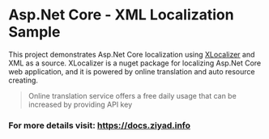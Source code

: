# Asp.Net Core - XML Localization Sample

This project demonstrates Asp.Net Core localization using [XLocalizer](https://github.com/LazZiya/XLocalizer) and XML as a source. XLocalizer is a nuget package for localizing Asp.Net Core web application, and it is powered by online translation and auto resource creating.

> Online translation service offers a free daily usage that can be increased by providing API key

### For more details visit: https://docs.ziyad.info
